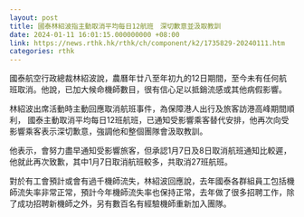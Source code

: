 ```yaml
---
layout: post
title: 國泰林紹波指主動取消平均每日12航班　深切歉意並汲取教訓
date: 2024-01-11 16:01:15.000000000 +08:00
link: https://news.rthk.hk/rthk/ch/component/k2/1735829-20240111.htm
categories: rthk
---
```


國泰航空行政總裁林紹波說，農曆年廿八至年初九的12日期間，至今未有任何航班取消。他說，已加大候命機師數目，很有信心足以抵銷流感或其他病假影響。

林紹波出席活動時主動回應取消航班事件，為保障港人出行及旅客訪港高峰期間順利， 國泰主動取消平均每日12班航班，已通知受影響乘客替代安排，他再次向受影響乘客表示深切歉意，強調他和整個團隊會汲取教訓。

他表示，會努力盡早通知受影響旅客，但承認1月7日及8日取消航班通知比較遲，他就此再次致歉，其中1月7日取消航班較多，共取消27班航班。

對於有工會預計或會有過千機師流失，林紹波回應說，去年國泰各群組員工包括機師流失率非常正常，預計今年機師流失率也保持正常，去年做了很多招聘工作，除了成功招聘新機師之外，另有數百名有經驗機師重新加入團隊。
